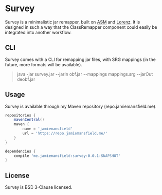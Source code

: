 Survey
======

Survey is a minimalistic jar remapper, built on [ASM] and [Lorenz]. It is designed in such
a way that the ClassRemapper component could easily be integrated into another workflow.

## CLI

Survey comes with a CLI for remapping jar files, with SRG mappings (in the future, more
formats will be available).

> java -jar survey.jar --jarIn obf.jar --mappings mappings.srg --jarOut deobf.jar


## Usage

Survey is available through my Maven repository (repo.jamiemansfield.me).

```gradle
repositories {
    mavenCentral()
    maven {
        name = 'jamiemansfield'
        url = 'https://repo.jamiemansfield.me/'
    }
}

dependencies {
    compile 'me.jamiemansfield:survey:0.0.1-SNAPSHOT'
}
```

## License

Survey is BSD 3-Clause licensed.

[ASM]: http://asm.ow2.org/
[Lorenz]: https://github.com/jamiemansfield/Lorenz
